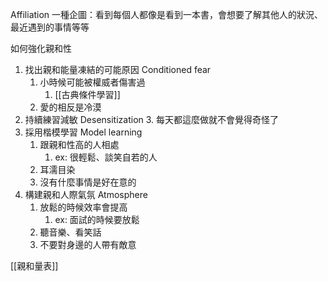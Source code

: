 Affiliation 
一種企圖：看到每個人都像是看到一本書，會想要了解其他人的狀況、最近遇到的事情等等

如何強化親和性
1. 找出親和能量凍結的可能原因 Conditioned fear
	1. 小時候可能被權威者傷害過
		1. [[古典條件學習]]
	2. 愛的相反是冷漠
2. 持續練習減敏 Desensitization
	3. 每天都這麼做就不會覺得奇怪了
3. 採用楷模學習 Model learning
	1. 跟親和性高的人相處
		1. ex: 很輕鬆、談笑自若的人
	2. 耳濡目染
	3. 沒有什麼事情是好在意的
4. 構建親和人際氣氛 Atmosphere
	1. 放鬆的時候效率會提高
		1. ex: 面試的時候要放鬆
	2. 聽音樂、看笑話
	3. 不要對身邊的人帶有敵意

[[親和量表]]
